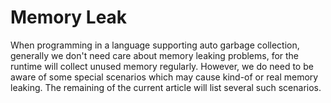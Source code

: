 # Memory Leak

When programming in a language supporting auto garbage collection, generally we don't need care about memory leaking problems, for the runtime will collect unused memory regularly. However, we do need to be aware of some special scenarios which may cause kind-of or real memory leaking. The remaining of the current article will list several such scenarios.